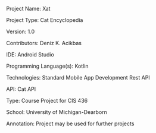 Project Name:
Xat

Project Type:
Cat Encyclopedia

Version:
1.0

Contributors:
Deniz K. Acikbas

IDE:
Android Studio

Programming Language(s):
Kotlin

Technologies:
Standard Mobile App Development
Rest API

API:
Cat API 

Type:
Course Project for CIS 436

School:
University of Michigan-Dearborn

Annotation:
Project may be used for further projects

